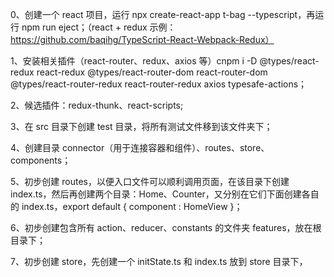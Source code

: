 
0、创建一个 react 项目，运行 npx create-react-app t-bag --typescript，再运行 npm run eject；（react + redux 示例：https://github.com/baqihg/TypeScript-React-Webpack-Redux）

1、安装相关插件（react-router、redux、axios 等）cnpm i -D @types/react-redux react-redux @types/react-router-dom react-router-dom @types/react-router-redux react-router-redux axios typesafe-actions；

2、候选插件：redux-thunk、react-scripts;

3、在 src 目录下创建 test 目录，将所有测试文件移到该文件夹下；

4、创建目录 connector（用于连接容器和组件）、routes、store、components；

5、初步创建 routes，以便入口文件可以顺利调用页面，在该目录下创建 index.ts，然后再创建两个目录：Home、Counter，又分别在它们下面创建各自的 index.ts，export default { component : HomeView }；

6、初步创建包含所有 action、reducer、constants 的文件夹 features，放在根目录下；

7、初步创建 store，先创建一个 initState.ts 和 index.ts 放到 store 目录下，